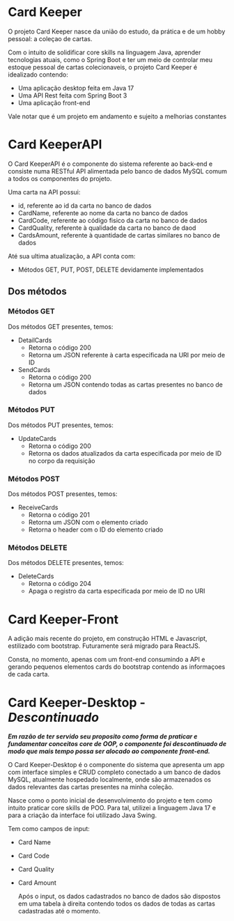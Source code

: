 # Card Keeper
 O projeto Card Keeper nasce da união do estudo, da prática e de um hobby pessoal: a coleçao de cartas.
 
 Com o intuito de solidificar core skills na linguagem Java, aprender tecnologias atuais, como o Spring Boot e ter um meio de controlar meu estoque pessoal de cartas colecionaveis, o projeto Card Keeper é idealizado contendo:
 - Uma aplicação desktop feita em Java 17
 - Uma API Rest feita com Spring Boot 3
 - Uma aplicação front-end
   
Vale notar que é um projeto em andamento e sujeito a melhorias constantes

# Card KeeperAPI
O Card KeeperAPI é o componente do sistema referente ao back-end e consiste numa RESTful API alimentada pelo banco de dados MySQL comum a todos os componentes do projeto.

Uma carta na API possui:
- id, referente ao id da carta no banco de dados
- CardName, referente ao nome da carta no banco de dados
- CardCode, referente ao código fisico da carta no banco de dados
- CardQuality, referente à qualidade da carta no banco de daod
- CardsAmount, referente à quantidade de cartas similares no banco de dados

Até sua ultima atualização, a API conta com:
- Métodos GET, PUT, POST, DELETE devidamente implementados

## Dos métodos
### Métodos GET
Dos métodos GET presentes, temos:
- DetailCards
  - Retorna o código 200
  - Retorna um JSON referente à carta especificada na URI por meio de ID
- SendCards
  - Retorna o código 200
  - Retorna um JSON contendo todas as cartas presentes no banco de dados
### Métodos PUT
Dos métodos PUT presentes, temos:
- UpdateCards
  - Retorna o código 200
  - Retorna os dados atualizados da carta especificada por meio de ID no corpo da requisição
### Métodos POST
Dos métodos POST presentes, temos:
- ReceiveCards
  - Retorna o código 201
  - Retorna um JSON com o elemento criado
  - Retorna o header com o ID do elemento criado
### Métodos DELETE
Dos métodos DELETE presentes, temos:
- DeleteCards
  - Retorna o código 204
  - Apaga o registro da carta especificada por meio de ID no URI

# Card Keeper-Front
A adição mais recente do projeto, em construção HTML e Javascript, estilizado com bootstrap. Futuramente será migrado para ReactJS.

Consta, no momento, apenas com um front-end consumindo a API e gerando pequenos elementos cards do bootstrap contendo as informaçoes de cada carta.

# Card Keeper-Desktop - _Descontinuado_
***Em razão de ter servido seu proposito como forma de praticar e fundamentar conceitos core de OOP, o componente foi descontinuado de modo que mais tempo possa ser alocado ao componente front-end.***

O Card Keeper-Desktop é o componente do sistema que apresenta um app com interface simples e CRUD completo conectado a um banco de dados MySQL, atualmente hospedado localmente, onde são armazenados os dados relevantes das cartas presentes na minha coleção.

Nasce como o ponto inicial de desenvolvimento do projeto e tem como intuito praticar core skills de POO. Para tal, utilizei a linguagem Java 17 e para a criação da interface foi utilizado Java Swing.

Tem como campos de input:
- Card Name
- Card Code
- Card Quality
- Card Amount

  Após o input, os dados cadastrados no banco de dados são dispostos em uma tabela à direita contendo todos os dados de todas as cartas cadastradas até o momento.

